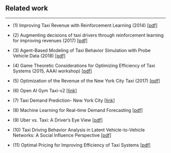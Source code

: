 

## Related work

--------------------

- (1) Improving Taxi Revenue with Reinforcement Learning (2014) [[pdf]](http://cs229.stanford.edu/proj2014/Jingshu%20Wang,%20Benjamin%20Lampert,%20Improving%20Taxi%20Revenue%20With%20Reinforcement%20Learning.pdf)

- (2) Augmenting decisions of taxi drivers through reinforcement learning for improving revenues (2017) [[pdf]](https://ink.library.smu.edu.sg/cgi/viewcontent.cgi?article=4869&context=sis_research)


- (3) Agent-Based Modeling of Taxi Behavior Simulation with Probe Vehicle Data (2018) [[pdf]](http://www.mdpi.com/2220-9964/7/5/177/pdf)

- (4) Game Theoretic Considerations for Optimizing Efficiency of Taxi Systems (2015, AAAI workshop) [[pdf]](https://aaai.org/ocs/index.php/WS/AAAIW15/paper/viewFile/10070/10171)

- (5) Optimization of the Revenue of the New York City Taxi (2017) [[pdf]](https://www.thinkmind.org/download.php?articleid=data_analytics_2017_4_10_68005)

- (6) Open AI Gym Taxi-v2 [[link]](https://gym.openai.com/envs/Taxi-v2/)

- (7) Taxi Demand Prediction- New York City
 [[link]](https://blog.goodaudience.com/taxi-demand-prediction-new-york-city-5e7b12305475)

- (8) Machine Learning for Real-time Demand Forecasting [[pdf]](https://dspace.mit.edu/bitstream/handle/1721.1/99565/924315586-MIT.pdf?sequence=1)

- (9) Uber vs. Taxi: A Driver’s Eye View [[pdf]](http://economics.mit.edu/files/13947)


- (10) Taxi Driving Behavior Analysis in Latent Vehicle-to-Vehicle Networks: A Social Influence Perspective [[pdf]](http://www.kdd.org/kdd2016/papers/files/rfp1012-xuA.pdf)

- (11) Optimal Pricing for Improving Efficiency of Taxi Systems [[pdf]](https://www.ijcai.org/Proceedings/13/Papers/414.pdf)
